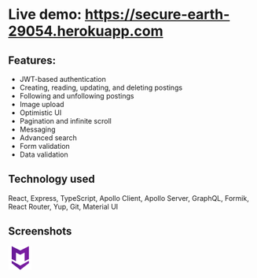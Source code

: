 # Live demo: https://secure-earth-29054.herokuapp.com

## Features:
* JWT-based authentication
* Creating, reading, updating, and deleting postings
* Following and unfollowing postings
* Image upload
* Optimistic UI
* Pagination and infinite scroll
* Messaging
* Advanced search
* Form validation
* Data validation

## Technology used
React, Express, TypeScript, Apollo Client, Apollo Server, GraphQL, Formik, React Router, Yup, Git, Material UI

## Screenshots
![alt text](https://github.com/adam-p/markdown-here/raw/master/src/common/images/icon48.png "Logo Title Text 1")


